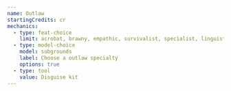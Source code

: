 ```yaml
---
name: Outlaw
startingCredits: cr
mechanics:
  - type: feat-choice
    limit: acrobat, brawny, empathic, survivalist, specialist, linguist, alert, observant
  - type: model-choice
    model: subgrounds
    label: Choose a outlaw specialty
    options: true
  - type: tool
    value: Disguise kit
---
```

